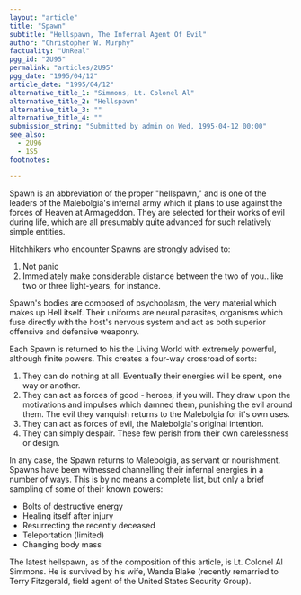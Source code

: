 ```yaml
---
layout: "article"
title: "Spawn"
subtitle: "Hellspawn, The Infernal Agent Of Evil"
author: "Christopher W. Murphy"
factuality: "UnReal"
pgg_id: "2U95"
permalink: "articles/2U95"
pgg_date: "1995/04/12"
article_date: "1995/04/12"
alternative_title_1: "Simmons, Lt. Colonel Al"
alternative_title_2: "Hellspawn"
alternative_title_3: ""
alternative_title_4: ""
submission_string: "Submitted by admin on Wed, 1995-04-12 00:00"
see_also:
  - 2U96
  - 1S5
footnotes: 

---
```

<div>
<p>Spawn is an abbreviation of the proper "hellspawn," and is one of the leaders of the Malebolgia's infernal army which it plans to use against the forces of Heaven at Armageddon. They are selected for their works of evil during life, which are all presumably quite advanced for such relatively simple entities.</p>
<p>Hitchhikers who encounter Spawns are strongly advised to:</p>
<ol>
<li value="1">Not panic</li>
<li value="2">Immediately make considerable distance between the two of you.. like two or three light-years, for instance.</li>
</ol>
<p>Spawn's bodies are composed of psychoplasm, the very material which makes up Hell itself. Their uniforms are neural parasites, organisms which fuse directly with the host's nervous system and act as both superior offensive and defensive weaponry.</p>
<p>Each Spawn is returned to his the Living World with extremely powerful, although finite powers. This creates a four-way crossroad of sorts:</p>
<ol>
<li value="1">They can do nothing at all. Eventually their energies will be spent, one way or another.</li>
<li value="2">They can act as forces of good - heroes, if you will. They draw upon the motivations and impulses which damned them, punishing the evil around them. The evil they vanquish returns to the Malebolgia for it's own uses.</li>
<li value="3">They can act as forces of evil, the Malebolgia's original intention.</li>
<li value="4">They can simply despair. These few perish from their own carelessness or design.</li>
</ol>
<p>In any case, the Spawn returns to Malebolgia, as servant or nourishment. Spawns have been witnessed channelling their infernal energies in a number of ways. This is by no means a complete list, but only a brief sampling of some of their known powers:</p>
<ul>
<li>Bolts of destructive energy</li>
<li>Healing itself after injury</li>
<li>Resurrecting the recently deceased</li>
<li>Teleportation (limited)</li>
<li>Changing body mass</li>
</ul>
<p>The latest hellspawn, as of the composition of this article, is Lt. Colonel Al Simmons. He is survived by his wife, Wanda Blake (recently remarried to Terry Fitzgerald, field agent of the United States Security Group).</p>
</div>
